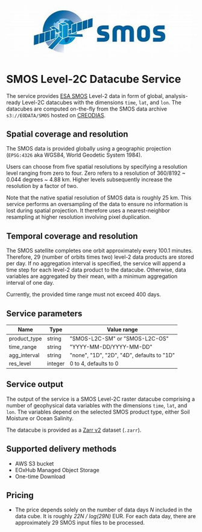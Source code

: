 ![smos-logo](smos-logo.jpg)

# SMOS Level-2C Datacube Service

The service provides [ESA SMOS](https://earth.esa.int/eogateway/missions/smos) 
Level-2 data in form of global, analysis-ready Level-2C datacubes with the 
dimensions `time`, `lat`, and `lon`. The datacubes are computed on-the-fly 
from the SMOS data archive `s3://EODATA/SMOS` hosted on 
[CREODIAS](https://creodias.eu/). 


## Spatial coverage and resolution

The SMOS data is provided globally using a geographic projection
(`EPSG:4326` aka WGS84, World Geodetic System 1984). 

Users can choose from five spatial resolutions by specifying a resolution 
level ranging from zero to four. Zero refers to a resolution of 
360/8192 ~ 0.044 degrees ~ 4.88 km. Higher levels subsequently increase the 
resolution by a factor of two.

Note that the native spatial resolution of SMOS data is roughly 25 km. 
This service performs an oversampling of the data to ensure no information
is lost during spatial projection. It therefore uses a nearest-neighbor 
resampling at higher resolution involving pixel duplication. 

## Temporal coverage and resolution

The SMOS satellite completes one orbit approximately every 100.1 minutes.
Therefore, 29 (number of orbits times two) level-2 data products are stored per 
day. If no aggregation interval is specified, the service will append a time 
step for each level-2 data product to the datacube. Otherwise, data variables 
are aggregated by their mean, with a minimum aggregation interval of one day.

Currently, the provided time range must not exceed 400 days.

## Service parameters

| Name         | Type    | Value range                                |
|--------------|---------|--------------------------------------------|
| product_type | string  | "SMOS-L2C-SM" or "SMOS-L2C-OS"             |
| time_range   | string  | "YYYY-MM-DD/YYYY-MM-DD"                    |
| agg_interval | string  | "none", "1D", "2D", "4D", defaults to "1D" |
| res_level    | integer | 0 to 4, defaults to 0                      |

## Service output

The output of the service is a SMOS Level-2C raster datacube comprising 
a number of geophysical data variables with the dimensions `time`, `lat`, 
and `lon`. The variables depend on the selected SMOS product type, either
Soil Moisture or Ocean Salinity.

The datacube is provided as a 
[Zarr v2](https://zarr.readthedocs.io/en/stable/spec/v2.html) dataset (`.zarr`).

## Supported delivery methods

- AWS S3 bucket  
- EOxHub Managed Object Storage
- One-time Download 

## Pricing

- The price depends solely on the number of data days _N_ included in the data 
  cube. It is roughly _22N / log(29N)_ EUR. 
  For each data day, there are approximately 29 SMOS input files to be processed. 
